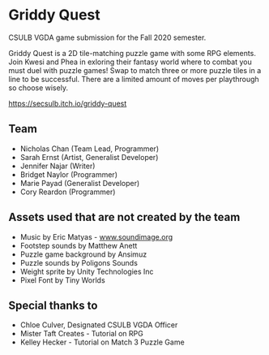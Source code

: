 # Griddy Quest

CSULB VGDA game submission for the Fall 2020 semester. 

Griddy Quest is a 2D tile-matching puzzle game with some RPG elements. Join Kwesi and Phea in exloring their fantasy world where to combat you must duel with puzzle games! Swap to match three or more puzzle tiles in a line to be successful. There are a limited amount of moves per playthrough so choose wisely.
  
https://secsulb.itch.io/griddy-quest

## Team

* Nicholas Chan (Team Lead, Programmer)
* Sarah Ernst (Artist, Generalist Developer) 
* Jennifer Najar (Writer) 
* Bridget Naylor (Programmer) 
* Marie Payad (Generalist Developer) 
* Cory Reardon (Programmer)

## Assets used that are not created by the team

* Music by Eric Matyas - www.soundimage.org
* Footstep sounds by Matthew Anett
* Puzzle game background by Ansimuz
* Puzzle sounds by Poligons Sounds
* Weight sprite by Unity Technologies Inc
* Pixel Font by Tiny Worlds

## Special thanks to  
* Chloe Culver, Designated CSULB VGDA Officer
* Mister Taft Creates - Tutorial on RPG
* Kelley Hecker - Tutorial on Match 3 Puzzle Game
